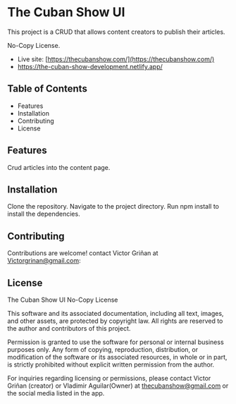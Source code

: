 # The Cuban Show UI
This project is a CRUD that allows content creators to publish their articles.


No-Copy License.
- Live site: [https://thecubanshow.com/](https://thecubanshow.com/)
- https://the-cuban-show-development.netlify.app/

## Table of Contents
- Features
- Installation
- Contributing
- License
## Features
Crud articles into the content page.
## Installation
Clone the repository.
Navigate to the project directory.
Run npm install to install the dependencies.
## Contributing
Contributions are welcome! contact Victor Griñan at Victorgrinan@gmail.com:
## License
The Cuban Show UI No-Copy License

This software and its associated documentation, including all text, images, and other assets, are protected by copyright law. All rights are reserved to the author and contributors of this project.

Permission is granted to use the software for personal or internal business purposes only. Any form of copying, reproduction, distribution, or modification of the software or its associated resources, in whole or in part, is strictly prohibited without explicit written permission from the author.

For inquiries regarding licensing or permissions, please contact Victor Griñan (creator) or Vladimir Aguilar(Owner) at thecubanshow@gmail.com or the social media listed in the app.
